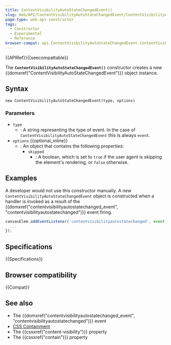 ```yaml
---
title: ContentVisibilityAutoStateChangedEvent()
slug: Web/API/ContentVisibilityAutoStateChangedEvent/ContentVisibilityAutoStateChangedEvent
page-type: web-api-constructor
tags:
  - Constructor
  - Experimental
  - Reference
browser-compat: api.ContentVisibilityAutoStateChangedEvent.ContentVisibilityAutoStateChangedEvent
---
```


{{APIRef}}{{seecompattable}}

The **`ContentVisibilityAutoStateChangedEvent()`** constructor creates a new {{domxref("ContentVisibilityAutoStateChangedEvent")}} object instance.

## Syntax

```js-nolint
new ContentVisibilityAutoStateChangedEvent(type, options)
```

### Parameters

- `type`
  - : A string representing the type of event. In the case of `ContentVisibilityAutoStateChangedEvent` this is always `event`.
- `options` {{optional_inline}}
  - : An object that contains the following properties:
    - `skipped`
      - : A boolean, which is set to `true` if the user agent is skipping the element's rendering, or `false` otherwise.

## Examples

A developer would not use this constructor manually. A new `ContentVisibilityAutoStateChangedEvent` object is constructed when a handler is invoked as a result of the {{domxref("contentvisibilityautostatechanged_event", "contentvisibilityautostatechanged")}} event firing.

```js
canvasElem.addEventListener('contentvisibilityautostatechanged', event => {
  ...
});
```

## Specifications

{{Specifications}}

## Browser compatibility

{{Compat}}

## See also

- The {{domxref("contentvisibilityautostatechanged_event", "contentvisibilityautostatechanged")}} event
- [CSS Containment](/en-US/docs/Web/CSS/CSS_Containment)
- The {{cssxref("content-visibility")}} property
- The {{cssxref("contain")}} property
